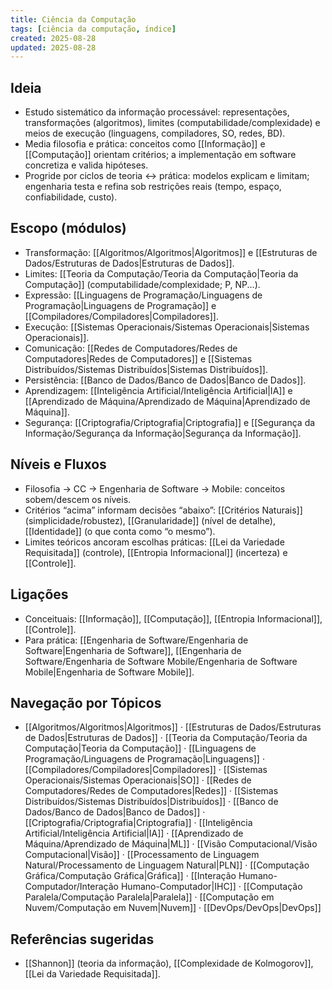 ```yaml
---
title: Ciência da Computação
tags: [ciência da computação, índice]
created: 2025-08-28
updated: 2025-08-28
---
```



## Ideia
- Estudo sistemático da informação processável: representações, transformações (algoritmos), limites (computabilidade/complexidade) e meios de execução (linguagens, compiladores, SO, redes, BD).
- Media filosofia e prática: conceitos como [[Informação]] e [[Computação]] orientam critérios; a implementação em software concretiza e valida hipóteses.
- Progride por ciclos de teoria ↔ prática: modelos explicam e limitam; engenharia testa e refina sob restrições reais (tempo, espaço, confiabilidade, custo).

## Escopo (módulos)
- Transformação: [[Algoritmos/Algoritmos|Algoritmos]] e [[Estruturas de Dados/Estruturas de Dados|Estruturas de Dados]].
- Limites: [[Teoria da Computação/Teoria da Computação|Teoria da Computação]] (computabilidade/complexidade; P, NP...).
- Expressão: [[Linguagens de Programação/Linguagens de Programação|Linguagens de Programação]] e [[Compiladores/Compiladores|Compiladores]].
- Execução: [[Sistemas Operacionais/Sistemas Operacionais|Sistemas Operacionais]].
- Comunicação: [[Redes de Computadores/Redes de Computadores|Redes de Computadores]] e [[Sistemas Distribuídos/Sistemas Distribuídos|Sistemas Distribuídos]].
- Persistência: [[Banco de Dados/Banco de Dados|Banco de Dados]].
- Aprendizagem: [[Inteligência Artificial/Inteligência Artificial|IA]] e [[Aprendizado de Máquina/Aprendizado de Máquina|Aprendizado de Máquina]].
- Segurança: [[Criptografia/Criptografia|Criptografia]] e [[Segurança da Informação/Segurança da Informação|Segurança da Informação]].

## Níveis e Fluxos
- Filosofia → CC → Engenharia de Software → Mobile: conceitos sobem/descem os níveis.
- Critérios “acima” informam decisões “abaixo”: [[Critérios Naturais]] (simplicidade/robustez), [[Granularidade]] (nível de detalhe), [[Identidade]] (o que conta como “o mesmo”).
- Limites teóricos ancoram escolhas práticas: [[Lei da Variedade Requisitada]] (controle), [[Entropia Informacional]] (incerteza) e [[Controle]].

## Ligações
- Conceituais: [[Informação]], [[Computação]], [[Entropia Informacional]], [[Controle]].
- Para prática: [[Engenharia de Software/Engenharia de Software|Engenharia de Software]], [[Engenharia de Software/Engenharia de Software Mobile/Engenharia de Software Mobile|Engenharia de Software Mobile]].

## Navegação por Tópicos
- [[Algoritmos/Algoritmos|Algoritmos]] · [[Estruturas de Dados/Estruturas de Dados|Estruturas de Dados]] · [[Teoria da Computação/Teoria da Computação|Teoria da Computação]] · [[Linguagens de Programação/Linguagens de Programação|Linguagens]] · [[Compiladores/Compiladores|Compiladores]] · [[Sistemas Operacionais/Sistemas Operacionais|SO]] · [[Redes de Computadores/Redes de Computadores|Redes]] · [[Sistemas Distribuídos/Sistemas Distribuídos|Distribuídos]] · [[Banco de Dados/Banco de Dados|Banco de Dados]] · [[Criptografia/Criptografia|Criptografia]] · [[Inteligência Artificial/Inteligência Artificial|IA]] · [[Aprendizado de Máquina/Aprendizado de Máquina|ML]] · [[Visão Computacional/Visão Computacional|Visão]] · [[Processamento de Linguagem Natural/Processamento de Linguagem Natural|PLN]] · [[Computação Gráfica/Computação Gráfica|Gráfica]] · [[Interação Humano-Computador/Interação Humano-Computador|IHC]] · [[Computação Paralela/Computação Paralela|Paralela]] · [[Computação em Nuvem/Computação em Nuvem|Nuvem]] · [[DevOps/DevOps|DevOps]]

## Referências sugeridas
- [[Shannon]] (teoria da informação), [[Complexidade de Kolmogorov]], [[Lei da Variedade Requisitada]].
